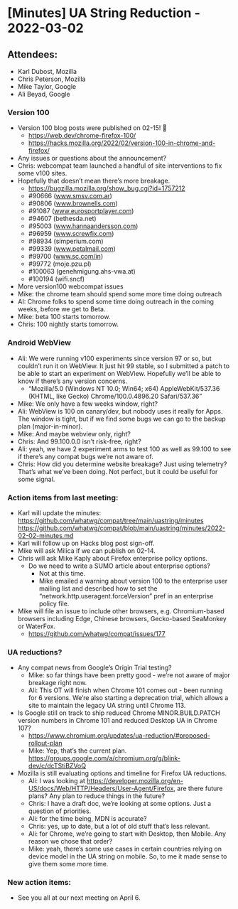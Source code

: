 # [Minutes] UA String Reduction - 2022-03-02

## Attendees:

* Karl Dubost, Mozilla
* Chris Peterson, Mozilla
* Mike Taylor, Google
* Ali Beyad, Google

### Version 100
* Version 100 blog posts were published on 02-15! 🚀
    * https://web.dev/chrome-firefox-100/
    * https://hacks.mozilla.org/2022/02/version-100-in-chrome-and-firefox/
* Any issues or questions about the announcement?
* Chris: webcompat team launched a handful of site interventions to fix some v100 sites.
* Hopefully that doesn’t mean there’s more breakage.
    * https://bugzilla.mozilla.org/show_bug.cgi?id=1757212
    * #90666 (www.smsv.com.ar)
    * #90806 (www.brownells.com)
    * #91087 (www.eurosportplayer.com)
    * #94607 (bethesda.net)
    * #95003 (www.hannaandersson.com)
    * #96959 (www.screwfix.com)
    * #98934 (simperium.com)
    * #99339 (www.petalmail.com)
    * #99700 (www.sc.com/in)
    * #99772 (moje.pzu.pl)
    * #100063 (genehmigung.ahs-vwa.at)
    * #100194 (wifi.sncf)
* More version100 webcompat issues
* Mike: the chrome team should spend some more time doing outreach
* AI: Chrome folks to spend some time doing outreach in the coming weeks, before we get to Beta.
* Mike: beta 100 starts tomorrow.
* Chris: 100 nightly starts tomorrow.

### Android WebView
* Ali: We were running v100 experiments since version 97 or so, but couldn’t run it on WebView. It just hit 99 stable, so I submitted a patch to be able to start an experiment on WebView. Hopefully we’ll be able to know if there’s any version concerns.
    * “Mozilla/5.0 (Windows NT 10.0; Win64; x64) AppleWebKit/537.36 (KHTML, like Gecko) Chrome/100.0.4896.20 Safari/537.36”
* Mike: We only have a few weeks window, right?
* Ali: WebView is 100 on canary/dev, but nobody uses it really for Apps. The window is tight, but if we find some bugs we can go to the backup plan (major-in-minor).
* Mike: And maybe webview only, right?
* Chris: And 99.100.0.0 isn’t risk-free, right?
* Ali: yeah, we have 2 experiment arms to test 100 as well as 99.100 to see if there’s any compat bugs we’re not aware of.
* Chris: How did you determine website breakage? Just using telemetry? That’s what we’ve been doing. Not perfect, but it could be useful for some signal.
### Action items from last meeting:
* Karl will update the minutes: https://github.com/whatwg/compat/tree/main/uastring/minutes
https://github.com/whatwg/compat/blob/main/uastring/minutes/2022-02-02-minutes.md
* Karl will follow up on Hacks blog post sign-off.
* Mike will ask Milica if we can publish on 02-14.
* Chris will ask Mike Kaply about Firefox enterprise policy options.
    * Do we need to write a SUMO article about enterprise options?
        * Not at this time.
        * Mike emailed a warning about version 100 to the enterprise user mailing list and described how to set the “network.http.useragent.forceVersion” pref in an enterprise policy file.
* Mike will file an issue to include other browsers, e.g. Chromium-based browsers including Edge, Chinese browsers, Gecko-based SeaMonkey or WaterFox.
    * https://github.com/whatwg/compat/issues/177
### UA reductions?
* Any compat news from Google’s Origin Trial testing?
    * Mike: so far things have been pretty good - we’re not aware of major breakage right now.
    * Ali: This OT will finish when Chrome 101 comes out - been running for 6 versions. We’re also starting a deprecation trial, which allows a site to maintain the legacy UA string until Chrome 113.
* Is Google still on track to ship reduced Chrome MINOR.BUILD.PATCH version numbers in Chrome 101 and reduced Desktop UA in Chrome 107?
    * https://www.chromium.org/updates/ua-reduction/#proposed-rollout-plan
    * Mike: Yep, that’s the current plan. https://groups.google.com/a/chromium.org/g/blink-dev/c/dcTStiBZVoQ
* Mozilla is still evaluating options and timeline for Firefox UA reductions.
    * Ali: I was looking at https://developer.mozilla.org/en-US/docs/Web/HTTP/Headers/User-Agent/Firefox, are there future plans? Any plan to reduce things in the future?
    * Chris: I have a draft doc, we’re looking at some options. Just a question of priorities.
    * Ali: for the time being, MDN is accurate?
    * Chris: yes, up to date, but a lot of old stuff that’s less relevant.
    * Ali: for Chrome, we’re going to start with Desktop, then Mobile. Any reason we chose that order?
    * Mike: yeah, there’s some use cases in certain countries relying on device model in the UA string on mobile. So, to me it made sense to give them some more time.

### New action items:
* See you all at our next meeting on April 6.
